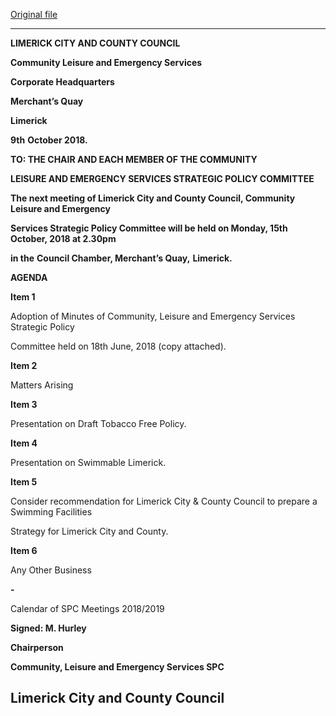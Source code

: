 [Original file](https://www.limerick.ie/sites/default/files/media/documents/2018-10/Agenda%2015th%20October%2C%202018.pdf)

---
**LIMERICK CITY AND COUNTY COUNCIL**

**Community Leisure and Emergency Services**

**Corporate Headquarters**

**Merchant’s Quay**

**Limerick**

**9th** **October 2018.**

**TO: THE CHAIR AND EACH MEMBER OF THE COMMUNITY**

**LEISURE AND EMERGENCY SERVICES STRATEGIC POLICY COMMITTEE**

**The next meeting of Limerick City and County Council, Community Leisure and Emergency**

**Services Strategic Policy Committee will be held on Monday, 15th** **October, 2018 at 2.30pm**

**in the** **Council Chamber, Merchant’s Quay,** **Limerick.**

**AGENDA**

**Item 1**

Adoption of Minutes of Community, Leisure and Emergency Services Strategic Policy

Committee held on 18th June, 2018 (copy attached).

**Item 2**

Matters Arising

**Item 3**

Presentation on Draft Tobacco Free Policy.

**Item 4**

Presentation on Swimmable Limerick.

**Item 5**

Consider recommendation for Limerick City & County Council to prepare a Swimming Facilities

Strategy for Limerick City and County.

**Item 6**

Any Other Business

**-**

Calendar of SPC Meetings 2018/2019

**Signed: M. Hurley**

**Chairperson**

**Community, Leisure and Emergency Services SPC**

**Limerick City and County Council**
---
